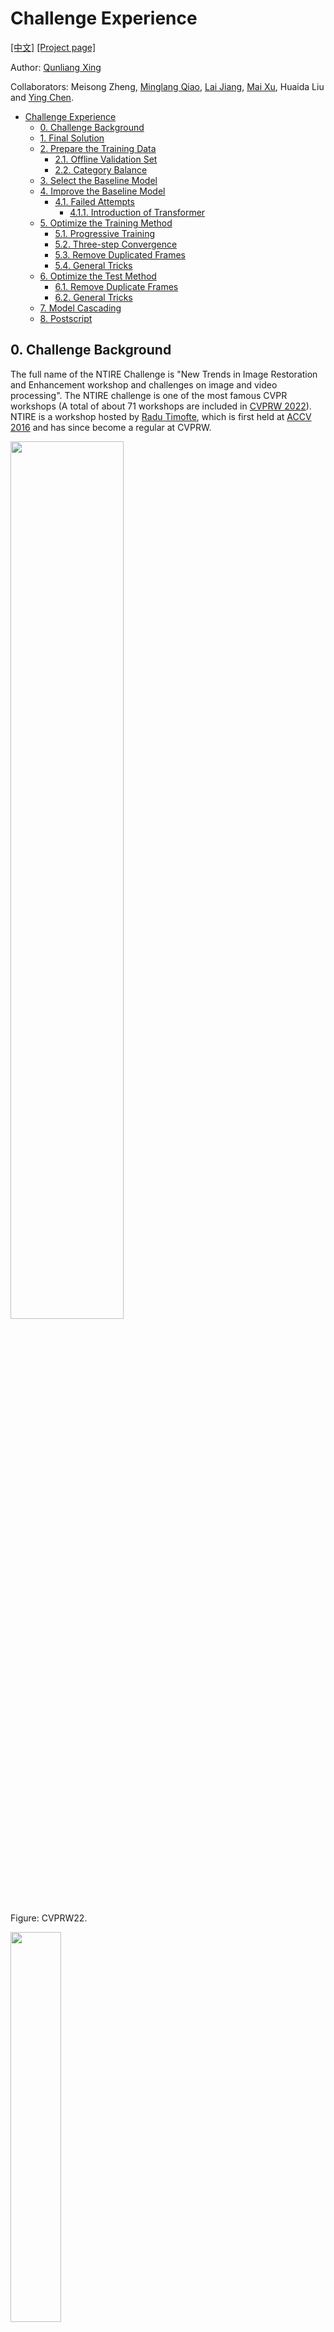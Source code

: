 # Challenge Experience

[[中文]](https://github.com/ryanxingql/winner-ntire22-vqe/blob/main/blog_zh.md) [[Project page]](https://github.com/ryanxingql/winner-ntire22-vqe)

Author: [Qunliang Xing](https://ryanxingql.github.io/)

Collaborators: Meisong Zheng, [Minglang Qiao](https://github.com/MinglangQiao), [Lai Jiang](https://github.com/remega), [Mai Xu](https://scholar.google.com/citations?user=JdhDuXAAAAAJ), Huaida Liu and [Ying Chen](https://scholar.google.com/citations?user=NpTmcKEAAAAJ).

- [Challenge Experience](#challenge-experience)
  - [0. Challenge Background](#0-challenge-background)
  - [1. Final Solution](#1-final-solution)
  - [2. Prepare the Training Data](#2-prepare-the-training-data)
    - [2.1. Offline Validation Set](#21-offline-validation-set)
    - [2.2. Category Balance](#22-category-balance)
  - [3. Select the Baseline Model](#3-select-the-baseline-model)
  - [4. Improve the Baseline Model](#4-improve-the-baseline-model)
    - [4.1. Failed Attempts](#41-failed-attempts)
      - [4.1.1. Introduction of Transformer](#411-introduction-of-transformer)
  - [5. Optimize the Training Method](#5-optimize-the-training-method)
    - [5.1. Progressive Training](#51-progressive-training)
    - [5.2. Three-step Convergence](#52-three-step-convergence)
    - [5.3. Remove Duplicated Frames](#53-remove-duplicated-frames)
    - [5.4. General Tricks](#54-general-tricks)
  - [6. Optimize the Test Method](#6-optimize-the-test-method)
    - [6.1. Remove Duplicate Frames](#61-remove-duplicate-frames)
    - [6.2. General Tricks](#62-general-tricks)
  - [7. Model Cascading](#7-model-cascading)
  - [8. Postscript](#8-postscript)

## 0. Challenge Background

The full name of the NTIRE Challenge is "New Trends in Image Restoration and Enhancement workshop and challenges on image and video processing". The NTIRE challenge is one of the most famous CVPR workshops (A total of about 71 workshops are included in [CVPRW 2022](https://cvpr2022.thecvf.com/workshop-schedule)). NTIRE is a workshop hosted by [Radu Timofte](https://scholar.google.ch/citations?user=u3MwH5kAAAAJ&hl=en), which is first held at [ACCV 2016](https://data.vision.ee.ethz.ch/cvl/ntire/) and has since become a regular at CVPRW.

<img src="figs/cvprw.png" width="60%">

Figure: CVPRW22.

<img src="figs/ntire16.jpg" width="40%">

Figure: NTIRE16.

The NTIRE challenge is broken down into multiple challenges. The multi-frame quality enhancement challenge is organized by [Yang](https://scholar.google.ch/citations?user=3NgkOp0AAAAJ&hl=en) and Radu starting in 2021, which [initially](https://data.vision.ee.ethz.ch/cvl/ntire21/) contains two main tracks: fidelity (PSNR) optimization and perceptual quality (MOS) optimization. The organizers delete the perceptual track [this year](https://data.vision.ee.ethz.ch/cvl/ntire22/) and introduce the super-resolution and enhancement tracks.

<img src="figs/ntire21.png" width="50%">

Figure: NTIRE21 multi-frame quality enhancement challenges.

<img src="figs/ntire22.png" width="50%">

Figure: NTIRE22 multi-frame quality enhancement challenges.

In recent years, more and more teams have been pouring into these challenges and publicizing their titles. It has become more and more difficult to win the championship.

The participating teams in NTIRE21 include Peking University, Tsinghua University, Fudan University, Nanjing University, NTU S-Lab, Tencent, Bilibili, ByteDance, DJI, Huawei Noah, BOE, etc.

This year, more teams from Alibaba, ZTE, Xiaomi, XPixel, Tencent GY-Lab, the Institute of Automation of the Chinese Academy of Sciences, Beihang University, Harbin Institute of Technology, University of Electronic Science and Technology, Nanjing University of Science and Technology and SIAT have also participated.

<img src="figs/participants.png" width="30%">

Figure: NTIRE21 teams.

[Beihang MC2 Lab](http://www.buaamc2.net/) has been focusing on video quality enhancement methods for many years. This time, we cooperate with the [Tao Tech department](https://tech.taobao.org/) of Alibaba, which supports Taobao video business. We join forces to participate in the competition.

## 1. Final Solution

- Data
  - Official data-set (LDV data-set), containing 240 qHD videos down-sampled from 4K resolution.
  - 870 4K high-quality videos collected from YouTube.

- Framework: Two cascading models (as two stages)

- Baseline models
  - Stage I: BasicVSR++
  - Stage II: SwinIR

- Model enhancement
  - The second-order propagation in BasicVSR++ is changed to PQF propagation.
  - The five residual blocks for reconstruction in BasicVSR++ are increased to 55 blocks.

- Training methods
  - Progressive training: 10 residual blocks for reconstruction are added each training time, and thus we train the stage I model for six times.
  - Three-step training: (1) Charbonnier loss and full data-set, (2) MSE loss and full data-set, and (3) MSE loss and official data-set.
  - Remove duplicated frames in LQ.

- Test methods
  - x8TTA
  - Model ensemble for track 3
  - Remove duplicated frames in LQ.

## 2. Prepare the Training Data

The challenge does not constrain the training set of participants. In NTIRE21, basically, all teams collected additional data for training.

<img src="figs/extra_data.png" width="80%">

Figure: Most teams in NTIRE21 used additional data.

We took a hard look at NTIRE21 data report. Following this report, we collected 1,000 videos from YouTube in addition to the official data-set. Key points:

- Video categories: We collected 100 4-30s videos each for ten categories of videos. These categories are set by NTIRE21, including animal, city, closeup, fashion, human, indoor, park, scenery, sports, and vehicle.
- Shooting quality: We found that the organizers prefer PGC (Professionally Generated Content), such as documentaries, LCD demos, etc. We require PGC to account for about 80% of videos.
- Shooting conditions: We collected 30% normal, 20% low light, 20% fast-moving and 30% handheld videos.
- Shooting angle of view: We collected 40% head-up, 20% FOV (field of view, such as fisheye, large aperture), 20% aerial, and 20% up-view videos.
- Frame rate: low frame rate and high frame rate videos each account for a certain proportion.
- Image quality: high bit rate was required, as it is always related to slight noise and compression; bright scene and clear texture patterns were also required.
- Content redundancy: Up to 4 videos (or precisely "clips"/"sequences") can be cut from a single complete video.
- No scene switches.

We finally collected 1,600 videos (including 600 unqualified videos) in total.

The gain for the extra data is 0.1-0.2 dB.

### 2.1. Offline Validation Set

The official online validation set does not provide ground truth videos; we need to submit our enhanced videos on the website and then check the average score of PSNR. There are two problems with this:

1. We cannot submit frequently due to the great time cost and the limited number of submissions.
2. We cannot know the result of each video and each frame.

Therefore, we select one video each for 10 categories as our offline validation set. Most of them are selected from the last year's test set.

<img src="figs/validation_offline.png" width="80%">

Figure: We test on our offline validation set.

Our offline validation set is very useful during the competition:

1. Convenient and fast: There are 15 videos in the official online set, while our offline set has only 10 videos to test. Besides, we do not need to submit our results; we can calculate the PSNR by ourselves.
2. Accurate: Our offline results and the online results are in exactly the same trend.
3. Detailed: We can know the detailed results on different videos, frames, and categories.

<img src="figs/psnr_categories.png" width="50%">

Figure: We can observe that the original and enhanced PSNR scores are different between different categories of videos.

### 2.2. Category Balance

As mentioned above, we collected 1,600 videos for training, among which 600 videos are unqualified (noisy, with high similarity, etc.).

In the beginning, we put all 1,600 videos into our training set. Late in the competition, I found that the number of videos in each category was very uneven: for example, the city category had only 87 videos, while the fashion category had 200+ videos. Most of the fashion videos are with black backgrounds and in poor quality. Therefore, we randomly select 87 videos for each category, and a total of 870 videos are selected for training. After this, the model performance was improved by 0.02 dB.

Btw, don't underestimate 0.02 dB. On the final test set of the three tracks, we are 0.009 dB higher, 0.101 dB higher, and 0.012 dB lower than the Tencent GY-Lab.

<img src="figs/final_results.png" width="50%">

Figure: Final result.

## 3. Select the Baseline Model

There are two ways to win the competition:

1. Proposing disruptive network structures, such as ResNet, MPRNet, EDVR, and BasicVSR.
2. Improving the baseline model.

A good network structure can always serve as the baseline model of competition for several years. We chose the second option.

When choosing the baseline model, we thought about whether to choose a transformer-based network structure. We analyzed the feasibility and reliability of the transformer, especially the representative VRT method, and found three main issues:

- We have insufficient GPU memory: VRT uses 8 A100 GPUs with 80 GB memory each. Instead, we have only one machine with 8 V100 GPUs of 32 GB memory and several machines with 4 V100 GPUs.
- Training transformers is time-consuming: VRT takes about 5-7 days to train a model, and the speed of A100 is 3 times that of V100, so it takes at least half a month for us to train the same model.
- The performance of the video transformer is limited: According to VRT's report, on 7-frame short videos (such as Vimeo data-set), VRT's performance exceeds that of BasicVSR++; but for long videos (such as REDS with 100 frames per video), VRT cannot input more than 16 frames at one time due to the limited video memory, while BasicVSR++ can input more than 30 frames; as a result, the performance of VRT is lower than that of BasicVSR++.

<img src="figs/vrt.png" width="80%">

Figure: VRT experiment report.

Therefore, we decided to use BasicVSR++ based on RNN (actually CNN) as the baseline model. Of course, there are still other reasons for choosing BasicVSR++:

- Excellent performance (achieved 2nd place only with REDS in NTIRE21).
- High complexity (it consumes up to 22 GB memory per GPU with an input of 256x256 patch); instead, other small models have not been verified by competitions, and we dare not adopt them.
- The quality of open-sourced codes is good (the training code is not open-sourced, but its test code is merged into mmediting).
- The open-sourced pre-trained model can be directly used for our fine-tuning, which is very time-saving. Note that it will take a week to train a BasicVSR++ model from scratch.

Nevertheless, we decided to try the transformer in modules. See Section 4.1.1.

See Section 7 for the baseline model of stage II.

## 4. Improve the Baseline Model

To improve the baseline model, we conducted in-depth research on the proposers of the baseline model. Because in their years of research, there must be experiences and key findings in their papers.

Let's take Kelvin, the author of BasicVSR(++), as an example.

- Kelvin investigates the bottleneck of the EDVR model in his 2021 AAAI [article](https://arxiv.org/abs/2009.07265). In this article, Kelvin shows us that although DCNs with temporal alignment in the feature domain are more powerful than the traditional optical flow methods in the pixel domain, the learned flows and DCN offset are almost the same. Then, since the DCN offset is so unstable and difficult to learn during end-to-end learning, we can add a loss function to the DCN offset, requiring it to be consistent with the optical flow. With additional supervision, the learning of the DCN offset is stabilized.

<img src="figs/unstable_dcn.png" width="35%">

Figure: The overflow of DCN in EDVR usually occurs at 300K iterations, at which time the model loss rises.

<img src="figs/similarity_flow_dcn_offset.png" width="50%">

Figure: The learned flow and DCN offset are almost the same, which lays the groundwork for the stability improvement of DCN offset in BasicVSR++.

- Kelvin further improved this strategy in BasicVSR++, that is, the optical flow is used as the base, an additional residual is learned, and then the base and the residual are added to become the offset of the DCN.

<img src="figs/flow_based_dcn_offset.png" width="50%">

Figure: flow-based DCN offset in BasicVSR++.

From the above, we have two key points:

- Alignment plays a very important role in video enhancement tasks.
- We should not use DCNv1/v2 in EDVR and STDF, but use a more advanced DCN such as the flow-based DCN in BasicVSR++.

Next, take our lab works as examples.

- In Yang's [article](https://arxiv.org/abs/1903.04596), Yang studied the contributions of different frames in LSTM and showed that PQF did play a very important role in video enhancement.

<img src="figs/pqf_contribution.png" width="50%">

Figure: PQF plays a very important role in the LSTM-based quality enhancement.

- In my [MFQEv2](https://arxiv.org/abs/1902.09707) ablation, I tried feeding adjacent frames into a sliding window network, and the result dramatically dropped, far worse than feeding PQFs.

<img src="figs/without_pqf.png" width="50%">

Figure: PQF is also very important for sliding window networks.

Therefore, PQF will play a key role in the task of compressed video quality enhancement.

Back to our baseline model. For some non-PQFs, the features from neighboring PQFs cannot be directly propagated either by forward or backward propagations. Therefore, I propose to replace the second-order propagations in BasicVSR++ with PQF propagations. Model performance improved by 0.05 dB.

<img src="figs/second_order_propagation_basicvsrpp.png" width="60%">

Figure: Propagation of BasicVSR++.

<img src="figs/pqf_propagation.png" width="60%">

Figure: PQF propagation.

In addition, we increased the original 5 residual blocks in the reconstruction module to 55 blocks. For our training methods, see Section 5.1.

### 4.1. Failed Attempts

We have also tried other improvements, but most of them have failed. For example, we follow [IconVSR](https://arxiv.org/abs/2012.02181) to build an additional refill branch on PQF; we follow [RealBasicVSR](https://arxiv.org/abs/2111.12704) to pre-clean the input image. These methods were applied to our large model and had no effect.

<img src="figs/refill_key_frame.png" width="50%">

Figure: Refill key frames.

<img src="figs/precleaning.png" width="50%">

Figure: Pre-clean the input image.

In my view, some methods are effective in paper mainly due to the increment of complexity. When we practice these methods on a complex big model, the magic of these methods disappears. That is why I emphasized that we should choose a baseline network that is complex enough and is proven to be effective in competitions.

In addition, we noticed that the BasicVSR++ network has a pear-shaped structure: 5 blocks at both ends and 25 blocks in the middle. We have tried reducing the number of blocks in the middle and increasing the number of blocks in the two ends, especially the reconstruction part, but the performance became worse.

<img src="figs/shallower_propagation.png" width="35%">

Figure: Pear-shaped structure and modified version.

This experiment was not done in vain, at least there are two inspirations for us:

1. Feature extraction cannot be too complicated, otherwise, the features are too clean and the details are lost. This is consistent with the finding of [RealBasicVSR](https://arxiv.org/abs/2111.12704).
2. Propagation is very important since fewer blocks can result in performance loss.

In addition, we also tried new network structures such as ConvNeXt, which is highly recognized in the high-level vision. But it did not work well in the low-level vision. Furthermore, we found that complex structures such as RDNs tend to be less effective than residual blocks. Therefore we still use the residual blocks.

<img src="figs/convnext.png" width="80%">

Figure: ConvNeXt surpasses Swin transformer and ResNet on the high-level vision.

#### 4.1.1. Introduction of Transformer

Following SwinIR, I replaced a few residual blocks with Swin blocks. I have tried various replacing methods but get no gain. On the contrary, we consumed more GPU memory, and the inference time was longer due to the self-attention calculation.

<img src="figs/transformer_block.png" width="80%">

Figure: Various replacing methods tried.

Among these methods, replacing front-end modules with Swin blocks did the worst, and replacing back-end modules worked best. We suspect that replacing front-end modules results in large error propagation in the early stages of training; conversely, replacing back-end modules has less impact.

We also believe that to use the transformers well, the transformers must be pre-trained on a large data-set. It is difficult to achieve the effect of CNNs by directly copying a Swin block and training them from scratch.

During the experiment, I tried to ensemble the two best models. One model is the best model with Swin blocks named swinv2p4-5k, and the other is with no Swin blocks named v4p6-35k. I took the average of their outputs. The PSNR result is higher than those of these two models.

<img src="figs/ensemble.png" width="30%">

Figure: Ensemble of two models produces a best result.

## 5. Optimize the Training Method

### 5.1. Progressive Training

It is very difficult to directly train a large model. Our final model has up to 70 million parameters. Each module in the network relies on the previous module. If the front-end module does not converge in the early stage of training, then the input of the back-end module is problematic. Therefore, direct end-to-end training is hard to obtain a good model. Therefore, we need to progressively train and converge each module of our large model.

We added 10 residual blocks for reconstruction each training time, i.e., from 5 to 55 blocks (until the 32GB V100 memory is filled up). Therefore, we took a total of 6 times of training. In this way, the training cost is very high, but the gain is also obvious. Compared with the direct end-to-end training of our large model, the improvement is about 0.1 dB.

<img src="figs/progressive_training.png" width="80%">

Figure: 10 residual blocks are added to the reconstruction module each time, and the parameters are not fixed; the previously trained parameters should be loaded.

### 5.2. Three-step Convergence

We all know that optimizing MSE is equivalent to optimizing PSNR. But strangely, nearly half of the teams in NTIRE21 use the Charbonnier loss function.

We first did experiments and found that the model with Charbonnier loss converged much faster than the model with MSE loss. Moreover, the PSNR can be higher for the model with Charbonnier loss. A large number of articles corroborate this finding, like [this](https://www.mdpi.com/2079-9292/10/11/1234/pdf):

<img src="figs/different_losses.png" width="50%">

Figure: PSNR performance with Charbonnier loss on SISR task is better than that with L2 loss.

We used Charbonnier loss first and then switched to L2 loss after the model converged. The model performance was further improved by 0.02 dB.

Finally, we used the L2 loss and trained our model on the official LDV data-set. This step further improved the performance of our model by 0.02 dB. We guess that the official data-set can better reflect the organizers' preference for data; besides, our data generation process may have a certain deviation from the official one.

### 5.3. Remove Duplicated Frames

We discovered by accident that about 30% of the videos had duplicated frames, both the official data-set and our data-set.

There are no duplicate frames in the ground truth videos, but because the adjacent two frames are so similar (50-70 dB), they become identical after compression.

<img src="figs/repeated_frame.png" width="60%">

Figure: Duplicated frames.

Earlier we mentioned that temporal information and alignment play a key role in quality enhancement. BasicVSR shows that as the number of input frames decreases, the performance also decreases; and a very important reason why VRT does not exceed BasicVSR++ is that it can only handle 16 frames of video, while BasicVSR++ can handle 30 frames.

<img src="figs/frame_number.png" width="50%">

Figure: In the BasicVSR experiment, the more slices in a video, the smaller the number of frames per slice, and the worse the PSNR.

In our opinion, these duplicated frames in LQ videos are redundant to the network. If we remove duplicated frames, then the effective number of frames increases and the network performance may improve.

We first tried to remove the duplicated frames in the testing phase. We remove the duplicated frames before enhancement and restore the duplicated frames by copying after enhancement. The result slightly decreased.

We then tried to remove duplicated frames during both training and testing, and obtained a gain of around 0.05-0.1 dB.

<img src="figs/repeated_frame_enh.png" width="70%">

Figure: How we deal with duplicated frames.

4/17/22: We tested our model on other data-sets, and found that the performance is unstable. For some videos, the performance can drop by 0.2 dB. So the outcome of this method is highly correlated to the data-set. Please use it carefully.

### 5.4. General Tricks

Always load pre-trained models.

Use warmup. There are two benefits:

1. In the early stage of training, the loss is very large, and a small learning rate can alleviate the excessive gradient and prevent the overflow of the large model.
2. The learning rate is set subjectively, and you don’t know how big the learning rate should be. By observing the decline of loss during the warmup stage, you can roughly choose the appropriate learning rate, which corresponds to the rapid decline of loss.

<img src="figs/lr.png" width="80%">

Figure: A typical curve of learning rate.

Use scheduler. Even if we use some optimizers with self-adaptation and weight decay such as Adam and AdamW, we should also use the learning rate scheduler. If the learning rate keeps high at the end of the training, it is difficult for the model to converge.

There are also other tricks we haven't tried, the principle of which is to let the model learn in an easy-to-hard manner:

- Gradual data augmentation: Do not open random flip and rotation at the beginning of training, and gradually open it as the training progresses.
- Start with small resolution: useful for classification tasks.

Note that the above tricks should be adopted separately since they have similar effects.

## 6. Optimize the Test Method

### 6.1. Remove Duplicate Frames

If the model is trained without removing duplicated frames, then removing duplicated frames at test time can result in slightly worse performance.

If the model is trained with removing duplicated frames, then removing duplicated frames at test time gives a gain of around 0.05 dB. Note that only a few videos have duplicated frames.

### 6.2. General Tricks

Model ensemble: as we mentioned earlier. The simplest and safest way is to directly average the results of the two models. Note that the performances of two models should be close.

X8tta: Flip and rotate the input image; feed the model with these augmented images separately; revert all augmentations; take the average. The model performance is directly improved by 0.1-0.2 dB.

<img src="figs/x8tta.png" width="50%">

Figure: X8tta illustrated by [this article]( (https://arxiv.org/abs/1511.02228)).

## 7. Model Cascading

<img src="figs/diagram.png" width="60%">

Figure: We cascade two models as our final framework.

Cascading is a must. Many articles are pointing out that instead of training one super large model, it is better to train multiple small models either for cascading or ensemble.

We tried cascading two BasicVSR++ models and found that the second model converged quickly, but behaved like an auto-encoder (AE): that is, the output is basically equal to the input. We suspect that the second model should not adopt the same network structure as that of the first model.

In the follow-up experiments, we tried [MPRNet](https://arxiv.org/abs/2102.02808) and SwinIR. The results were much better, at least they performed not like an AE anymore.

There are two reasons for us to choose MPRNet in the beginning:

1. MPRNet is the baseline model for many competition models and is widely used for low-level vision tasks such as de-blurring.
2. MPRNet has multiple inputs; we want to introduce the original input in the second stage to re-introduce the texture details lost by the first model.

<img src="figs/mprnet.png" width="50%">

Figure: Multi-input structure of MPRNet.

We tried SwinIR later and it worked better, so we switched to SwinIR. We used SwinIR's pre-trained model for color de-noising, so we can train our model in half a day. This again demonstrates the importance of pre-training.

## 8. Postscript

In my view, our winning is mainly due to the following points:

- Planning and cooperation. Winning a competition is a big project, of which every step requires planning, division of labor, collaboration, and discussion.
- The belief to win. It's not difficult to get a good ranking; you have to be confident.
- Large numbers of experiments. We have done more than 200 sets of experiments, from which many improvements were inspired and validated. On the contrary, most of our ideas without experimental findings didn't work.
